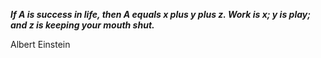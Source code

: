 _**If A is success in life, then A equals x plus y plus z. Work is x; y is play; and z is keeping your mouth shut.**_

Albert Einstein